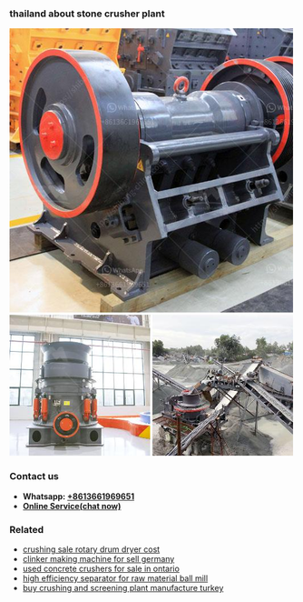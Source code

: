 <h3>thailand about stone crusher plant</h3><img src='1703042589.jpg' alt=''><h3>Contact us</h3><ul><li><strong>Whatsapp:&nbsp;<a href="https://wa.me/8613661969651">+8613661969651</a></strong></li><li><a href="https://swt.shibang-china.com/?git&amp;zhl&amp;thailand about stone crusher plant"><strong>Online Service(chat now)</strong></a></li></ul><h3>Related</h3><ul><li><a href='crushing sale rotary drum dryer cost.md'>crushing sale rotary drum dryer cost</a></li><li><a href='clinker making machine for sell germany.md'>clinker making machine for sell germany</a></li><li><a href='used concrete crushers for sale in ontario.md'>used concrete crushers for sale in ontario</a></li><li><a href='high efficiency separator for raw material ball mill.md'>high efficiency separator for raw material ball mill</a></li><li><a href='buy crushing and screening plant manufacture turkey.md'>buy crushing and screening plant manufacture turkey</a></li></ul>